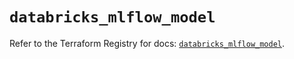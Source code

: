 # `databricks_mlflow_model`

Refer to the Terraform Registry for docs: [`databricks_mlflow_model`](https://registry.terraform.io/providers/databricks/databricks/1.38.0/docs/resources/mlflow_model).
